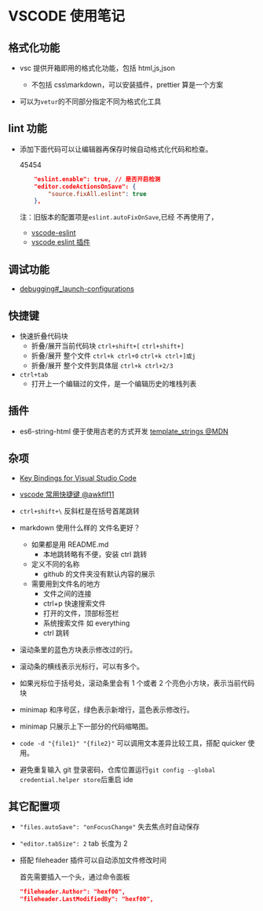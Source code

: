 # VSCODE 使用笔记

## 格式化功能

- vsc 提供开箱即用的格式化功能，包括 html,js,json

  - 不包括 css\markdown，可以安装插件，prettier 算是一个方案

- 可以为`vetur`的不同部分指定不同为格式化工具

## lint 功能

- 添加下面代码可以让编辑器再保存时候自动格式化代码和检查。

  45454

  ```json
      "eslint.enable": true, // 是否开启检测
      "editor.codeActionsOnSave": {
          "source.fixAll.eslint": true
      },
  ```

  注：旧版本的配置项是`eslint.autoFixOnSave`,已经 不再使用了，

  - [vscode-eslint](https://github.com/microsoft/vscode-eslint#settings-migration)
  - [vscode eslint 插件](https://marketplace.visualstudio.com/items?itemName=dbaeumer.vscode-eslint)

## 调试功能

- [debugging#\_launch-configurations](https://code.visualstudio.com/docs/editor/debugging#_launch-configurations)

## 快捷键

- 快速折叠代码块
  - 折叠/展开当前代码块 `ctrl+shift+[` `ctrl+shift+]`
  - 折叠/展开 整个文件 `ctrl+k ctrl+0` `ctrl+k ctrl+]或j`
  - 折叠/展开 整个文件到具体层 `ctrl+k ctrl+2/3`
- `ctrl+tab`
  - 打开上一个编辑过的文件，是一个编辑历史的堆栈列表

## 插件

- es6-string-html 便于使用古老的方式开发 [template_strings @MDN](https://developer.mozilla.org/zh-CN/docs/Web/JavaScript/Reference/template_strings)

## 杂项

- [Key Bindings for Visual Studio Code](https://code.visualstudio.com/docs/getstarted/keybindings)
- [vscode 常用快捷键 @awkflf11](https://www.cnblogs.com/awkflf11/p/9412344.html)
- `ctrl+shift+\` 反斜杠是在括号首尾跳转
- markdown 使用什么样的 文件名更好？

  - 如果都是用 README.md
    - 本地跳转略有不便，安装 ctrl 跳转
  - 定义不同的名称
    - github 的文件夹没有默认内容的展示
  - 需要用到文件名的地方
    - 文件之间的连接
    - ctrl+p 快速搜索文件
    - 打开的文件，顶部标签栏
    - 系统搜索文件 如 everything
    - ctrl 跳转

- 滚动条里的蓝色方块表示修改过的行。
- 滚动条的横线表示光标行，可以有多个。
- 如果光标位于括号处，滚动条里会有 1 个或者 2 个亮色小方块，表示当前代码块
- minimap 和序号区，绿色表示新增行，蓝色表示修改行。
- minimap 只展示上下一部分的代码缩略图。
- `code -d "{file1}" "{file2}"` 可以调用文本差异比较工具，搭配 quicker 使用。
- 避免重复输入 git 登录密码，仓库位置运行`git config --global credential.helper store`后重启 ide

## 其它配置项

- `"files.autoSave": "onFocusChange"` 失去焦点时自动保存
- `"editor.tabSize": 2` tab 长度为 2
- 搭配 fileheader 插件可以自动添加文件修改时间

  首先需要插入一个头，通过命令面板

  ```json
  "fileheader.Author": "hexf00",
  "fileheader.LastModifiedBy": "hexf00",
  ```
